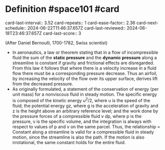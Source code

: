 # Definition #space101 #card
card-last-interval:: 3.52
card-repeats:: 1
card-ease-factor:: 2.36
card-next-schedule:: 2024-06-22T11:46:37.657Z
card-last-reviewed:: 2024-06-18T23:46:37.657Z
card-last-score:: 3

(After Daniel Bernoulli, 1700-1782, Swiss scientist)
  * In aeronautics, a law or theorem stating that in a flow of
	     incompressible fluid the sum of the **static pressure** and
	     the **dynamic pressure** along a streamline is constant if
	     gravity and frictional effects are disregarded. From this law
	     it follows that where there is a velocity increase in a fluid
	     flow there must be a corresponding pressure decrease. Thus an
	     airfoil, by increasing the velocity of the flow over its
	     upper surface, derives lift from the decreased pressure.
  *  As originally formulated, a statement of the conservation of
	    energy (per unit mass) for a nonviscous fluid in steady
	    motion. The specific energy is composed of the kinetic energy
	    $u^2/2$, where u is the speed of the fluid; the potential
	    energy gz, where g is the acceleration of gravity and z is the
	    height above an arbitrary reference level; and the work done
	    by the pressure forces of a compressible fluid v dp, where p
	    is the pressure, v is the specific volume, and the integration
	    is always with respect to values of p and v on the same
	    parcel. Thus, the relationship = Constant along a streamline
	    is valid for a compressible fluid in steady motion, since the
	    streamline is also the path. If the motion is also
	    irrotational, the same constant holds for the entire fluid.
